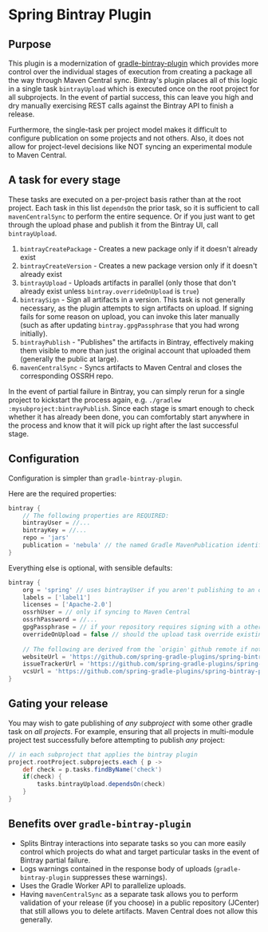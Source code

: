 # Spring Bintray Plugin

## Purpose

This plugin is a modernization of [gradle-bintray-plugin](https://github.com/bintray/gradle-bintray-plugin) which provides more control over the individual stages of execution from creating a package all the way through Maven Central sync. Bintray's plugin places all of this logic in a single task `bintrayUpload` which is executed once on the root project for all subprojects. In the event of partial success, this can leave you high and dry manually exercising REST calls against the Bintray API to finish a release. 

Furthermore, the single-task per project model makes it difficult to configure publication on some projects and not others. Also, it does not allow for project-level decisions like NOT syncing an experimental module to Maven Central.

## A task for every stage

These tasks are executed on a per-project basis rather than at the root project. Each task in this list `dependsOn` the prior task, so it is sufficient to call `mavenCentralSync` to perform the entire sequence. Or if you just want to get through the upload phase and publish it from the Bintray UI, call `bintrayUpload`.

1. `bintrayCreatePackage` - Creates a new package only if it doesn't already exist
2. `bintrayCreateVersion` - Creates a new package version only if it doesn't already exist
3. `bintrayUpload` - Uploads artifacts in parallel (only those that don't already exist unless `bintray.overrideOnUpload` is `true`)
4. `bintraySign` - Sign all artifacts in a version. This task is not generally necessary, as the plugin attempts to sign artifacts on upload. If signing fails for some reason on upload, you can invoke this later manually (such as after updating `bintray.gpgPassphrase` that you had wrong initially).
5. `bintrayPublish` - "Publishes" the artifacts in Bintray, effectively making them visible to more than just the original account that uploaded them (generally the public at large).
6. `mavenCentralSync` - Syncs artifacts to Maven Central and closes the corresponding OSSRH repo.

In the event of partial failure in Bintray, you can simply rerun for a single project to kickstart the process again, e.g. `./gradlew :mysubproject:bintrayPublish`. Since each stage is smart enough to check whether it has already been done, you can comfortably start anywhere in the process and know that it will pick up right after the last successful stage.

## Configuration

Configuration is simpler than `gradle-bintray-plugin`.

Here are the required properties:

```groovy
bintray {
    // The following properties are REQUIRED:
    bintrayUser = //...
    bintrayKey = //...
    repo = 'jars'
    publication = 'nebula' // the named Gradle MavenPublication identifying the artifacts to publish
}
```

Everything else is optional, with sensible defaults:

```groovy
bintray {    
    org = 'spring' // uses bintrayUser if you aren't publishing to an organization repository
    labels = ['label1']
    licenses = ['Apache-2.0']
    ossrhUser = // only if syncing to Maven Central
    ossrhPassword = //...
    gpgPassphrase = // if your repository requires signing with a other-than-Bintray key
    overrideOnUpload = false // should the upload task override existing artifacts?
    
    // The following are derived from the `origin` github remote if not explicitly provided:
    websiteUrl = 'https://github.com/spring-gradle-plugins/spring-bintray-plugin'
    issueTrackerUrl = 'https://github.com/spring-gradle-plugins/spring-bintray-plugin/issues'
    vcsUrl = 'https://github.com/spring-gradle-plugins/spring-bintray-plugin.git'
}
```

## Gating your release

You may wish to gate publishing of _any subproject_ with some other gradle task on _all projects_. For example, ensuring that all projects in multi-module project test successfully before attempting to publish _any_ project:

```groovy
// in each subproject that applies the bintray plugin
project.rootProject.subprojects.each { p ->
    def check = p.tasks.findByName('check')
    if(check) {
        tasks.bintrayUpload.dependsOn(check)
    }
}
```

## Benefits over `gradle-bintray-plugin`

* Splits Bintray interactions into separate tasks so you can more easily control which projects do what and target particular tasks in the event of Bintray partial failure.
* Logs warnings contained in the response body of uploads (`gradle-bintray-plugin` suppresses these warnings).
* Uses the Gradle Worker API to parallelize uploads.
* Having `mavenCentralSync` as a separate task allows you to perform validation of your release (if you choose) in a public repository (JCenter) that still allows you to delete artifacts. Maven Central does not allow this generally.